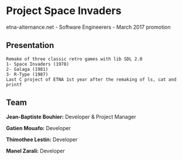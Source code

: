 # Project Space Invaders
etna-alternance.net - Software Engineerers - March 2017 promotion

## Presentation
	Remake of three classic retro games with lib SDL 2.0
	1- Space Invaders (1978)
	2- Galaga (1981)
	3- R-Type (1987) 	  
	Last C project of ETNA 1st year after the remaking of ls, cat and printf 


## Team
**Jean-Baptiste Bouhier:** Developer & Project Manager

**Gatien Mouafo:** Developer

**Thimothee Lestin:** Developer

**Manel Zarali:** Developer

